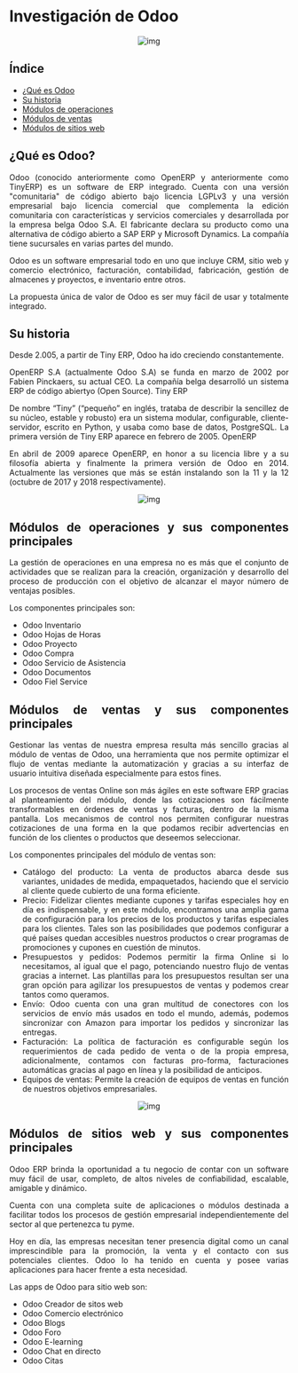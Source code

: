 # Investigación de Odoo

<div align=center>

![img](https://i0.wp.com/www.imaginae.net/wp-content/uploads/2018/03/odoo-image21-mod4-e1499877947514.png?resize=500%2C458&ssl=1)

</div>

<div align=justify>

## Índice

- [¿Qué es Odoo](#¿qué-es-odoo)
- [Su historia](#su-historia)
- [Módulos de operaciones](#módulos-de-operaciones-y-sus-componentes-principales)
- [Módulos de ventas](#módulos-de-ventas-y-sus-componentes-principales)
- [Módulos de sitios web](#módulos-de-sitios-web-y-sus-componentes-principales)

## ¿Qué es Odoo?

Odoo (conocido anteriormente como OpenERP y anteriormente como TinyERP) es un software de ERP integrado. Cuenta con una versión "comunitaria" de código abierto bajo licencia LGPLv3 y una versión empresarial bajo licencia comercial que complementa la edición comunitaria con características y servicios comerciales y desarrollada por la empresa belga Odoo S.A. El fabricante declara su producto como una alternativa de código abierto a SAP ERP y Microsoft Dynamics. La compañía tiene sucursales en varias partes del mundo.

Odoo es un software empresarial todo en uno que incluye CRM, sitio web y comercio electrónico, facturación, contabilidad, fabricación, gestión de almacenes y proyectos, e inventario entre otros. 

La propuesta única de valor de Odoo es ser muy fácil de usar y totalmente integrado.

## Su historia

Desde 2.005, a partir de Tiny ERP, Odoo ha ido creciendo constantemente.

OpenERP S.A (actualmente Odoo S.A) se funda en marzo de 2002 por Fabien Pinckaers, su actual CEO. La compañía belga desarrolló un sistema ERP de código abiertyo (Open Source).
Tiny ERP

De nombre “Tiny” (“pequeño” en inglés, trataba de describir la sencillez de su núcleo,  estable y robusto) era un sistema modular,  configurable, cliente-servidor, escrito en Python, y usaba como base de  datos, PostgreSQL. La primera versión de Tiny ERP aparece en febrero de 2005.
OpenERP

En abril de 2009 aparece OpenERP, en honor a su licencia libre y a su  filosofía abierta y finalmente la primera versión de Odoo en 2014. Actualmente las versiones que más se están instalando son la 11 y la 12 (octubre de 2017 y 2018 respectivamente).

<div align=center>

![img](https://binauraldev.com/wp-content/uploads/2022/03/ART.-25.2-1024x416.jpg)

</div>

## Módulos de operaciones y sus componentes principales

La gestión de operaciones en una empresa no es más que el conjunto de actividades que se realizan para la creación, organización y desarrollo del proceso de producción con el objetivo de alcanzar el mayor número de ventajas posibles.

Los componentes principales son:

- Odoo Inventario
- Odoo Hojas de Horas
- Odoo Proyecto
- Odoo Compra
- Odoo Servicio de Asistencia
- Odoo Documentos
- Odoo Fiel Service

## Módulos de ventas y sus componentes principales

Gestionar las ventas de nuestra empresa resulta más sencillo gracias al módulo de ventas de Odoo, una herramienta que nos permite optimizar el flujo de ventas mediante la automatización y gracias a su interfaz de usuario intuitiva diseñada especialmente para estos fines.

Los procesos de ventas Online son más ágiles en este software ERP gracias al planteamiento del módulo, donde las cotizaciones son fácilmente transformables en órdenes de ventas y facturas, dentro de la misma pantalla. Los mecanismos de control nos permiten configurar nuestras cotizaciones de una forma en la que podamos recibir advertencias en función de los clientes o productos que deseemos seleccionar. 

Los componentes principales del módulo de ventas son:

- Catálogo del producto: La venta de productos abarca desde sus variantes, unidades de medida, empaquetados, haciendo que el servicio al cliente quede cubierto de una forma eficiente.
- Precio: Fidelizar clientes mediante cupones y tarifas especiales hoy en día es indispensable, y en este módulo, encontramos una amplia gama de configuración para los precios de los productos y tarifas especiales para los clientes. Tales son las posibilidades que podemos configurar a qué países quedan accesibles nuestros productos o crear programas de promociones y cupones en cuestión de minutos.
- Presupuestos y pedidos: Podemos permitir la firma Online si lo necesitamos, al igual que el pago, potenciando nuestro flujo de ventas gracias a internet. Las plantillas para los presupuestos resultan ser una gran opción para agilizar los presupuestos de ventas y podemos crear tantos como queramos.
- Envío: Odoo cuenta con una gran multitud de conectores con los servicios de envío más usados en todo el mundo, además, podemos sincronizar con Amazon para importar los pedidos y sincronizar las entregas.
- Facturación: La política de facturación es configurable según los requerimientos de cada pedido de venta o de la propia empresa, adicionalmente, contamos con facturas pro-forma, facturaciones automáticas gracias al pago en línea y la posibilidad de anticipos. 
- Equipos de ventas: Permite la creación de equipos de ventas en función de nuestros objetivos empresariales.

<div align=center>

![img](https://www.orbit.es/wp-content/uploads/2022/08/unete-a-la-gestion-de-clientes-simplificada-con-odoo-crm.jpg)

</div>

## Módulos de sitios web y sus componentes principales

Odoo ERP brinda la oportunidad a tu negocio de contar con un software muy fácil de usar, completo, de altos niveles de confiabilidad, escalable, amigable y dinámico.

Cuenta con una completa suite de aplicaciones o módulos destinada a facilitar todos los procesos de gestión empresarial independientemente del sector al que pertenezca tu pyme.

Hoy en día, las empresas necesitan tener presencia digital como un canal imprescindible para la promoción, la venta y el contacto con sus potenciales clientes. Odoo lo ha tenido en cuenta y posee varias aplicaciones para hacer frente a esta necesidad.

Las apps de Odoo para sitio web son:

- Odoo Creador de sitos web
- Odoo Comercio electrónico
- Odoo Blogs
- Odoo Foro
- Odoo E-learning
- Odoo Chat en directo
- Odoo Citas


</div>